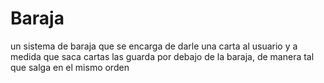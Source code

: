 # Baraja
un sistema de baraja que se encarga de darle una carta al usuario y a medida que saca cartas las guarda por debajo de la baraja, de manera tal que salga en el mismo orden 
